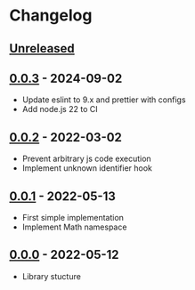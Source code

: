# Changelog

## [Unreleased][unreleased]

## [0.0.3][] - 2024-09-02

- Update eslint to 9.x and prettier with configs
- Add node.js 22 to CI

## [0.0.2][] - 2022-03-02

- Prevent arbitrary js code execution
- Implement unknown identifier hook

## [0.0.1][] - 2022-05-13

- First simple implementation
- Implement Math namespace

## [0.0.0][] - 2022-05-12

- Library stucture

[unreleased]: https://github.com/metarhia/metacalc/compare/v0.0.3...HEAD
[0.0.3]: https://github.com/metarhia/metacalc/compare/v0.0.2...v0.0.3
[0.0.2]: https://github.com/metarhia/metacalc/compare/v0.0.1...v0.0.2
[0.0.1]: https://github.com/metarhia/metacalc/compare/v0.0.0...v0.0.1
[0.0.0]: https://github.com/metarhia/metacalc/releases/tag/v0.0.0
